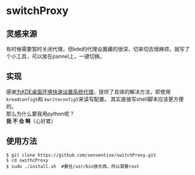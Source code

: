 # switchProxy
## 灵感来源
有时候需要暂时关闭代理，但kde的代理设置藏的很深，切来切去很麻烦，就写了个小工具，可以放在pannel上，一键切换。
## 实现
感谢[为KDE桌面环境快速设置系统代理](https://whoisnian.com/2019/03/29/%E4%B8%BAKDE%E6%A1%8C%E9%9D%A2%E7%8E%AF%E5%A2%83%E5%BF%AB%E9%80%9F%E8%AE%BE%E7%BD%AE%E7%B3%BB%E7%BB%9F%E4%BB%A3%E7%90%86/)，提供了具体的解决方法，即使用`kreadconfig5`和 `kwriteconfig5`来读写配置。
其实直接写shell脚本应该更方便的。  
那么为什么要我用python呢？  
**我 不 会 啊**（心好累）
## 使用方法
```shell
$ git clone https://github.com/senventise/switchProxy.git
$ cd swithcProxy
$ sudo ./install.sh  #要往/usr/bin放东西，所以需要root
```
